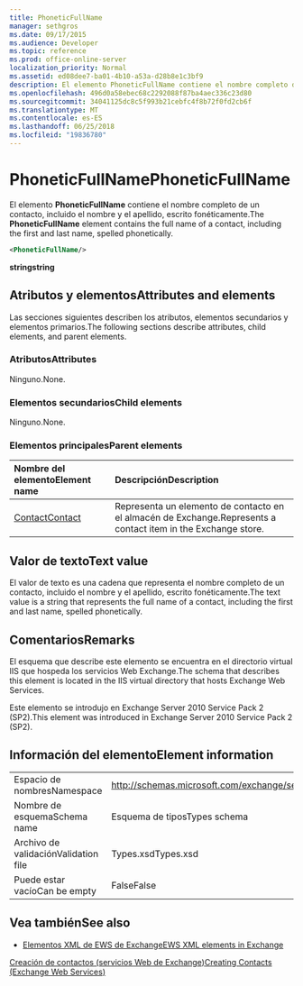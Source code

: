 ```yaml
---
title: PhoneticFullName
manager: sethgros
ms.date: 09/17/2015
ms.audience: Developer
ms.topic: reference
ms.prod: office-online-server
localization_priority: Normal
ms.assetid: ed08dee7-ba01-4b10-a53a-d28b8e1c3bf9
description: El elemento PhoneticFullName contiene el nombre completo de un contacto, incluido el nombre y el apellido, escrito fonéticamente.
ms.openlocfilehash: 496d0a58ebec68c2292088f87ba4aec336c23d80
ms.sourcegitcommit: 34041125dc8c5f993b21cebfc4f8b72f0fd2cb6f
ms.translationtype: MT
ms.contentlocale: es-ES
ms.lasthandoff: 06/25/2018
ms.locfileid: "19836780"
---
```

# <a name="phoneticfullname"></a><span data-ttu-id="66916-103">PhoneticFullName</span><span class="sxs-lookup"><span data-stu-id="66916-103">PhoneticFullName</span></span>

<span data-ttu-id="66916-104">El elemento **PhoneticFullName** contiene el nombre completo de un contacto, incluido el nombre y el apellido, escrito fonéticamente.</span><span class="sxs-lookup"><span data-stu-id="66916-104">The **PhoneticFullName** element contains the full name of a contact, including the first and last name, spelled phonetically.</span></span> 
  
```XML
<PhoneticFullName/>
```

 <span data-ttu-id="66916-105">**string**</span><span class="sxs-lookup"><span data-stu-id="66916-105">**string**</span></span>
## <a name="attributes-and-elements"></a><span data-ttu-id="66916-106">Atributos y elementos</span><span class="sxs-lookup"><span data-stu-id="66916-106">Attributes and elements</span></span>

<span data-ttu-id="66916-107">Las secciones siguientes describen los atributos, elementos secundarios y elementos primarios.</span><span class="sxs-lookup"><span data-stu-id="66916-107">The following sections describe attributes, child elements, and parent elements.</span></span>
  
### <a name="attributes"></a><span data-ttu-id="66916-108">Atributos</span><span class="sxs-lookup"><span data-stu-id="66916-108">Attributes</span></span>

<span data-ttu-id="66916-109">Ninguno.</span><span class="sxs-lookup"><span data-stu-id="66916-109">None.</span></span>
  
### <a name="child-elements"></a><span data-ttu-id="66916-110">Elementos secundarios</span><span class="sxs-lookup"><span data-stu-id="66916-110">Child elements</span></span>

<span data-ttu-id="66916-111">Ninguno.</span><span class="sxs-lookup"><span data-stu-id="66916-111">None.</span></span>
  
### <a name="parent-elements"></a><span data-ttu-id="66916-112">Elementos principales</span><span class="sxs-lookup"><span data-stu-id="66916-112">Parent elements</span></span>

|<span data-ttu-id="66916-113">**Nombre del elemento**</span><span class="sxs-lookup"><span data-stu-id="66916-113">**Element name**</span></span>|<span data-ttu-id="66916-114">**Descripción**</span><span class="sxs-lookup"><span data-stu-id="66916-114">**Description**</span></span>|
|:-----|:-----|
|[<span data-ttu-id="66916-115">Contact</span><span class="sxs-lookup"><span data-stu-id="66916-115">Contact</span></span>](contact.md) <br/> |<span data-ttu-id="66916-116">Representa un elemento de contacto en el almacén de Exchange.</span><span class="sxs-lookup"><span data-stu-id="66916-116">Represents a contact item in the Exchange store.</span></span>  <br/> |
   
## <a name="text-value"></a><span data-ttu-id="66916-117">Valor de texto</span><span class="sxs-lookup"><span data-stu-id="66916-117">Text value</span></span>

<span data-ttu-id="66916-118">El valor de texto es una cadena que representa el nombre completo de un contacto, incluido el nombre y el apellido, escrito fonéticamente.</span><span class="sxs-lookup"><span data-stu-id="66916-118">The text value is a string that represents the full name of a contact, including the first and last name, spelled phonetically.</span></span>
  
## <a name="remarks"></a><span data-ttu-id="66916-119">Comentarios</span><span class="sxs-lookup"><span data-stu-id="66916-119">Remarks</span></span>

<span data-ttu-id="66916-120">El esquema que describe este elemento se encuentra en el directorio virtual IIS que hospeda los servicios Web Exchange.</span><span class="sxs-lookup"><span data-stu-id="66916-120">The schema that describes this element is located in the IIS virtual directory that hosts Exchange Web Services.</span></span>
  
<span data-ttu-id="66916-121">Este elemento se introdujo en Exchange Server 2010 Service Pack 2 (SP2).</span><span class="sxs-lookup"><span data-stu-id="66916-121">This element was introduced in Exchange Server 2010 Service Pack 2 (SP2).</span></span>
  
## <a name="element-information"></a><span data-ttu-id="66916-122">Información del elemento</span><span class="sxs-lookup"><span data-stu-id="66916-122">Element information</span></span>

|||
|:-----|:-----|
|<span data-ttu-id="66916-123">Espacio de nombres</span><span class="sxs-lookup"><span data-stu-id="66916-123">Namespace</span></span>  <br/> |http://schemas.microsoft.com/exchange/services/2006/types  <br/> |
|<span data-ttu-id="66916-124">Nombre de esquema</span><span class="sxs-lookup"><span data-stu-id="66916-124">Schema name</span></span>  <br/> |<span data-ttu-id="66916-125">Esquema de tipos</span><span class="sxs-lookup"><span data-stu-id="66916-125">Types schema</span></span>  <br/> |
|<span data-ttu-id="66916-126">Archivo de validación</span><span class="sxs-lookup"><span data-stu-id="66916-126">Validation file</span></span>  <br/> |<span data-ttu-id="66916-127">Types.xsd</span><span class="sxs-lookup"><span data-stu-id="66916-127">Types.xsd</span></span>  <br/> |
|<span data-ttu-id="66916-128">Puede estar vacío</span><span class="sxs-lookup"><span data-stu-id="66916-128">Can be empty</span></span>  <br/> |<span data-ttu-id="66916-129">False</span><span class="sxs-lookup"><span data-stu-id="66916-129">False</span></span>  <br/> |
   
## <a name="see-also"></a><span data-ttu-id="66916-130">Vea también</span><span class="sxs-lookup"><span data-stu-id="66916-130">See also</span></span>



- [<span data-ttu-id="66916-131">Elementos XML de EWS de Exchange</span><span class="sxs-lookup"><span data-stu-id="66916-131">EWS XML elements in Exchange</span></span>](ews-xml-elements-in-exchange.md)


[<span data-ttu-id="66916-132">Creación de contactos (servicios Web de Exchange)</span><span class="sxs-lookup"><span data-stu-id="66916-132">Creating Contacts (Exchange Web Services)</span></span>](http://msdn.microsoft.com/library/4845917e-70d1-481c-bbd7-011ec6571789%28Office.15%29.aspx)

